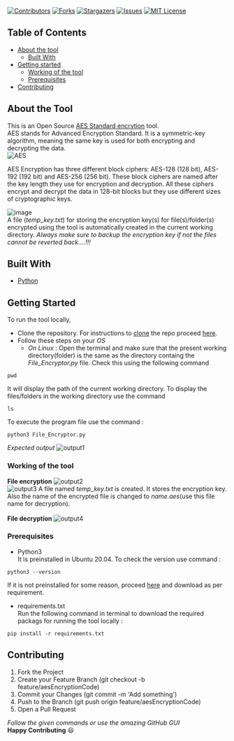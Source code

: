 [![Contributors][contributors-shield]][contributors-url]
[![Forks][forks-shield]][forks-url]
[![Stargazers][stars-shield]][stars-url]
[![Issues][issues-shield]][issues-url]
[![MIT License][license-shield]][license-url]

## Table of Contents
* [About the tool](#about-the-tool)
  * [Built With](#built-with)
* [Getting started](#getting-started)
  * [Working of the tool](#working-of-the-tool)
  * [Prerequisites](#prerequisites)
* [Contributing](#contributing)
  
## About the Tool
This is an Open Source [AES Standard encrytion][0] tool.<br>
AES stands for Advanced Encryption Standard. It is a symmetric-key algorithm, meaning the same key is used for both encrypting and decrypting the data.
<br>
![AES][img1]
<br>
<p>
AES Encryption has three different block ciphers: AES-128 (128 bit), AES-192 (192 bit) and AES-256 (256 bit). These block ciphers are named after the key length they use for encryption and decryption. All these ciphers encrypt and decrypt the data in 128-bit blocks but they use different sizes of cryptographic keys.
</p>

![image][img2]
<br>
A file (*temp_key.txt*) for storing the encryption key(s) for file(s)/folder(s) encrypted using the tool is automatically created in the current working directory.
*Always make sure to backup the encryption key if not the files cannot be reverted back....!!!*

## Built With
* [Python][1]

## Getting Started
To run the tool locally, 
* Clone the repository. For instructions to [clone][2] the repo proceed [here][3].
* Follow these steps on your *OS*
  * *On Linux* : Open the terminal and make sure that the present working directory(folder) is the same as the directory containg the *File_Encryptor.py* file. Check this using the following command
```
pwd
```
It will display the path of the current working directory. To display the files/folders in the working directory use the command
```
ls
```
To execute the program file use the command :
```
python3 File_Encryptor.py
```
*Expected output*
![output1][img3]

### Working of the tool
**File encryption**
![output2][img4]
<br>
![output3][img5]
A file named *temp_key.txt* is created. It stores the encryption key. Also the name of the encrypted file is changed to *name.aes*(use this file name for decryption).
<br>
<br>
**File decryption**
![output4][img6]

### Prerequisites
* Python3<br>
It is preinstalled in Ubuntu 20.04. To check the version use command :
```
python3 --version
```
If it is not preinstalled for some reason, proceed [here][4] and download as per requirement.
* requirements.txt<br>
Run the following command in terminal to download the required packags for running the tool locally : 
```
pip install -r requirements.txt
```
## Contributing
1. Fork the Project
1. Create your Feature Branch (git checkout -b feature/aesEncryptionCode)
1. Commit your Changes (git commit -m 'Add something')
1. Push to the Branch (git push origin feature/aesEncryptionCode)
1. Open a Pull Request

*Follow the given commands or use the amazing GitHub GUI*
<br>**Happy Contributing** :smiley:

[contributors-shield]: https://img.shields.io/github/contributors/rexdivakar/Fi1e-EncRypt0R.svg?style=flat-square
[contributors-url]: https://github.com/rexdivakar/Fi1e-EncRypt0R/graphs/contributors
[forks-shield]: https://img.shields.io/github/forks/rexdivakar/Fi1e-EncRypt0R.svg?style=flat-square
[forks-url]: https://github.com/rexdivakar/Fi1e-EncRypt0R/network/members
[stars-shield]: https://img.shields.io/github/stars/rexdivakar/Fi1e-EncRypt0R.svg?style=flat-square
[stars-url]: https://github.com/rexdivakar/Fi1e-EncRypt0R/stargazers
[issues-shield]: https://img.shields.io/github/issues/rexdivakar/Fi1e-EncRypt0R.svg?style=flat-square
[issues-url]: https://github.com/rexdivakar/Fi1e-EncRypt0R/issues
[license-shield]: https://img.shields.io/github/license/rexdivakar/Fi1e-EncRypt0R.svg?style=flat-square
[license-url]: https://github.com/rexdivakar/Fi1e-EncRypt0R/blob/master/LICENSE.txt
[0]:https://www.comparitech.com/blog/information-security/what-is-aes-encryption/
[1]:https://www.python.org/
[2]:https://docs.github.com/en/free-pro-team@latest/github/creating-cloning-and-archiving-repositories/cloning-a-repository-from-github
[3]:https://docs.github.com/en/free-pro-team@latest/github/creating-cloning-and-archiving-repositories/cloning-a-repository
[4]:https://www.python.org/downloads/
[img1]:https://www.atpinc.com/upload/images/2020/04-22/4e79465eb02f4422a7c4bba9f99ffa09.jpg
[img2]:https://cdn.ttgtmedia.com/rms/onlineImages/security-aes_design_mobile.jpg
[img3]:https://github.com/Tawishi/Fi1e-EncRypt0R/blob/update-readme/images/Screenshot%20from%202020-10-01%2021-22-14.png
[img4]:https://github.com/Tawishi/Fi1e-EncRypt0R/blob/update-readme/images/Screenshot%20from%202020-10-01%2021-24-53.png
[img5]:https://github.com/Tawishi/Fi1e-EncRypt0R/blob/update-readme/images/Screenshot%20from%202020-10-01%2021-26-17.png
[img6]:https://github.com/Tawishi/Fi1e-EncRypt0R/blob/update-readme/images/Screenshot%20from%202020-10-01%2021-27-23.png
